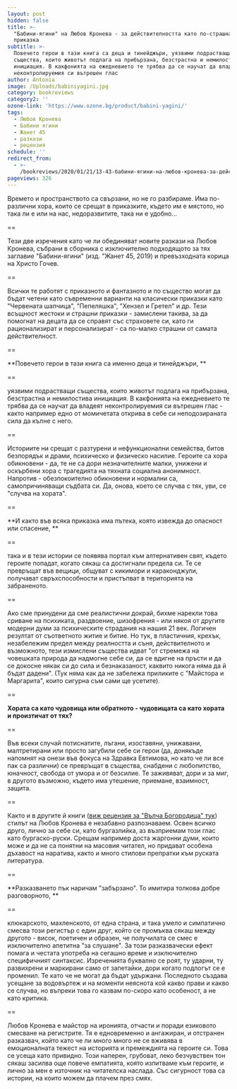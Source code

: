 ```yaml
---
layout: post
hidden: false
title: >-
  "Бабини-ягини" на Любов Кронева - за действителността като по-страшната
  приказка
subtitle: >-
  Повечето герои в тази книга са деца и тинейджъри, уязвими подрастващи
  същества, които животът подлага на прибързана, безстрастна и немилостива
  инициация. В какфонията на ежедневието те трябва да се научат да владеят
  неконтролируемия си вътрешен глас 
author: Antonia
image: /Uploads/babiniyagini.jpg
category: bookreviews
category2: ''
ozone-link: 'https://www.ozone.bg/product/babini-yagini/'
tags:
  - Любов Кронева
  - Бабини ягини
  - Жанет 45
  - разкази
  - рецензия
schedule: ''
redirect_from:
  - >-
    /bookreviews/2020/01/21/13-43-бабини-ягини-на-любов-кронева-за-действителността-като-приказка
pageviews: 326
---
```

Времето и пространството са свързани, но не го разбираме. Има по-различни хора, които се срещат в приказките, където им е мястото, но така ли е или на нас, недоразвитите, така ни е удобно... 

\==

Тези две изречения като че ли обединяват новите разкази на Любов Кронева, събрани в сборника с изключително подходящото за тях заглавие "Бабини-ягини" (изд. "Жанет 45, 2019) и превъзходната корица на Христо Гочев. 

\==

Всички те работят с приказното и фантазното и по същество могат да бъдат четени като съвременни варианти на класически приказки като "Червената шапчица", "Пепеляшка", "Хензел и Гретел" и др. Тези всъщност жестоки и страшни приказки - замислени такива, за да помогнат на децата да се справят със страховете си, като ги рационализират и персонализират - са по-малко страшни от самата действителност. 

\==

**Повечето герои в тази книга са именно деца и тинейджъри, **

\==

уязвими подрастващи същества, които животът подлага на прибързана, безстрастна и немилостива инициация. В какфонията на ежедневието те трябва да се научат да владеят неконтролируемия си вътрешен глас - както например едно от момичетата открива в себе си неподозираната сила да кълне с него. 

\==

Историите ни срещат с разтурени и нефункционални семейства, битов безпорядък и драми, психическо и физическо насилие. Героите са хора обикновени - да, те не са дори незначителните малки, унижени и оскърбени хора с трагедията на тяхната социална анонимност. Напротив - обезпокоително обикновени и нормални са, самопричиняващи съдбата си. Да, онова, което се случва с тях, уви, се "случва на хората". 

\==

**И както във всяка приказка има пътека, която извежда до опасност или спасение, **

\==

така и в тези истории се появява портал към алтернативен свят, където героите попадат, когато сякаш са достигнали предела си. Те се превръщат във вещици, общуват с кикимори и караконджули, получават свръхспособности и пристъпват в територията на забраненото. 

\==

Ако сме принудени да сме реалистични докрай, бихме нарекли това сриване на психиката, раздвоение, шизофрения - или някоя от другите модерни думи за психическите страдания на нашия 21 век. Логичен резултат от съответното житие и битие. Но тук, в пластичния, крехък, незабележим предел между реалността и съня, действителното и възможното, тези измислени същества идват "от стремежа на човешката природа да надмогне себе си, да се вдигне на пръсти и да се докосне някак си до сила и безнаказаност, каквито никога няма да й бъдат дадени". (Тук няма как да не забележа приликите с "Майстора и Маргарита", които сигурна съм сами ще усетите).

\==

**Хората са като чудовища или обратното - чудовищата са като хората и произтичат от тях?**

\==

Във всеки случай потиснатите, лъгани, изоставяни, унижавани, малтретирани или просто загубили себе си герои (да, донякъде напомнят на онези във фокуса на Здравка Евтимова, но като че ли все пак са различни) се превръщат в същества, снабдени с любопитство, юначност, свобода от умора и от безсилие. Те заживяват, дори и за миг, в другото възможно, където има утешение, приемане, взаимност, защита.

\==

Както и в другите й книги ([виж рецензия за "Вълча Богородица" тук](https://literaturnirazgovori.com/bookreviews/2019/01/21/17-26-%D0%BB%D1%8E%D0%B1%D0%BE%D0%B2-%D0%BA%D1%80%D0%BE%D0%BD%D0%B5%D0%B2%D0%B0-%D0%B2%D1%8A%D0%BB%D1%87%D0%B0-%D0%B1%D0%BE%D0%B3%D0%BE%D1%80%D0%BE%D0%B4%D0%B8%D1%86%D0%B0.html)) стилът на Любов Кронева е незабавно разпознаваем. Освен всичко друго, лично за себе си, като бургазлийка, аз възприемам този глас като бургаско-руски. Срещам например доста жаргонни думи, които може и да не са понятни на масовия читател, но придават особена дъхавост на наратива, както и много стилови препратки към руската литература. 

\==

**Разказването пък наричам "забързано". То имитира толкова добре разговорното, **

\==

клюкарското, махленското, от една страна, и така умело и симпатично смесва този регистър с един друг, който се промъква сякаш между другото - висок, поетичен и образен, че получилата се смес е изключително апетитна "за слушане". За този разказвачески ефект помага и честата употреба на сегашно време и изключително специфичният синтаксис. Изреченията буквално се роят, ту ударни, ту развихрени и маркирани само от запетайки, дори когато подлогът се е променил. Те като че не могат да бъдат удържани. Последното създава усещане за водовъртеж и на моменти неяснота кой какво прави и какво се случва, но въпреки това го казвам по-скоро като особеност, а не като критика. 

\==

Любов Кронева е майстор на иронията, отчасти и поради езиковото смесване на регистрите. Тя е едновременно и ангажиран, и отстранен разказвач, който като че ли много много не се вживява в емоционалната тежест на историята и премеждията на героите си. Това се усеща като привидно. Този наперен, грубоват, леко безчувствен тон сякаш засилва още повече емпатията, която изпитваме към героите, и лично за мен е източник на читателска наслада. Със сигурност това са истории, на които можем да плачем през смях.
